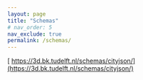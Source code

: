```yaml
---
layout: page
title: "Schemas"
# nav_order: 5
nav_exclude: true
permalink: /schemas/
---
```



[<i class="fas fa-external-link-alt"></i> https://3d.bk.tudelft.nl/schemas/cityjson/](https://3d.bk.tudelft.nl/schemas/cityjson/)